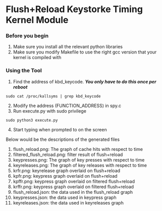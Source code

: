 # Flush+Reload Keystorke Timing Kernel Module 
### Before you begin 
1. Make sure you install all the relevant python libraries
2. Make sure you modify Makefile to use the right gcc version that your kernel is compiled with

### Using the Tool 
1. Find the address of kbd_keycode. ***You only have to do this once per reboot***

```
sudo cat /proc/kallsyms | grep kbd_keycode
```

2. Modify the address (FUNCTION_ADDRESS) in spy.c
3. Run execute.py with sudo privilege

```
sudo python3 execute.py
```

4. Start typing when prompted to on the screen

Below would be the descriptions of the generated files
1. flush_reload.png: The graph of cache hits with respect to time
2. filtered_flush_reload.png: filter result of flush+reload
3. keypresses.png: The graph of key presses with respect to time 
4. keyreleases.png: The graph of key releases with respect to time
5. krfr.png: keyrelease graph overlaid on flush+reload
6. kpfr.png: keypress graph overlaid on flush+reload 
7. kpffr.png: keypress graph overlaid on filtered flush+reload
8. krffr.png: keypress graph overlaid on filtered flush+reload
10. flush_reload.json: the data used in the flush_reload graph
11. keypresses.json: the data used in keypress graph
12. keyreleases.json: the data used in keyreleases graph

